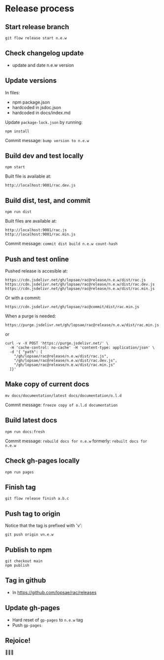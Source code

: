 Release process
===============


Start release branch
--------------------
```
git flow release start n.e.w
```



Check changelog update
----------------------
+ update and date n.e.w version



Update versions
---------------
In files:
+ npm package.json
+ hardcoded in jsdoc.json
+ hardcoded in docs/index.md

Update `package-lock.json` by running:
```
npm install
```

Commit message: `bump version to n.e.w`



Build dev and test locally
--------------------------
```
npm start
```

Built file is available at:
```
http://localhost:9001/rac.dev.js
```



Build dist, test, and commit
----------------------------
```
npm run dist
```

Built files are available at:
```
http://localhost:9001/rac.js
http://localhost:9001/rac.min.js
```

Commit message: `commit dist build n.e.w count-hash`



Push and test online
--------------------
Pushed release is accesible at:
```
https://cdn.jsdelivr.net/gh/lopsae/rac@release/n.e.w/dist/rac.js
https://cdn.jsdelivr.net/gh/lopsae/rac@release/n.e.w/dist/rac.dev.js
https://cdn.jsdelivr.net/gh/lopsae/rac@release/n.e.w/dist/rac.min.js
```

Or with a commit:
```
https://cdn.jsdelivr.net/gh/lopsae/rac@commit/dist/rac.min.js
```

When a purge is needed:
```
https://purge.jsdelivr.net/gh/lopsae/rac@release/n.e.w/dist/rac.min.js
```

or
```
curl -v -X POST 'https://purge.jsdelivr.net/' \
  -H 'cache-control: no-cache' -H 'content-type: application/json' \
  -d '{ "path": [
    "/gh/lopsae/rac@release/n.e.w/dist/rac.js",
    "/gh/lopsae/rac@release/n.e.w/dist/rac.dev.js",
    "/gh/lopsae/rac@release/n.e.w/dist/rac.min.js"
  ]}'
```



Make copy of current docs
-------------------------
```
mv docs/documentation/latest docs/documentation/o.l.d
```

Commit message: `freeze copy of o.l.d documentation`



Build latest docs
-----------------
```
npm run docs:fresh
```

Commit message: `rebuild docs for n.e.w`
formerly: `rebuilt docs for n.e.w`



Check gh-pages locally
----------------------
```
npm run pages
```



Finish tag
----------
```
git flow release finish a.b.c
```



Push tag to origin
------------------
Notice that the tag is prefixed with 'v':
```
git push origin vn.e.w
```



Publish to npm
--------------
```
git checkout main
npm publish
```



Tag in github
-------------
+ In https://github.com/lopsae/rac/releases



Update gh-pages
---------------
+ Hard reset of `gp-pages` to `n.e.w` tag
+ Push `gp-pages`



Rejoice!
--------
🎉🎉🎉

